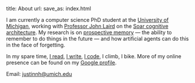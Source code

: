 title: About
url:
save_as: index.html

I am currently a computer science PhD student at the [University of Michigan](http://umich.edu/), working with [Professor John Laird](http://ai.eecs.umich.edu/people/laird/) on the [Soar cognitive architecture](http://sitemaker.umich.edu/soar/home).
My research is on [prospective memory](http://en.wikipedia.org/wiki/Prospective_memory) &mdash; the ability to remember to do things in the future &mdash; and how artificial agents can do this in the face of forgetting.

In my spare time, [I read](http://www.goodreads.com/justinnhli), [I write](http://justinnhli.blogspot.com/), [I code](http://github.com/justinnhli), I climb, I bike.
More of my online presence can be found on my [Google profile](https://profiles.google.com/justinnhli).

Email: justinnh@umich.edu
